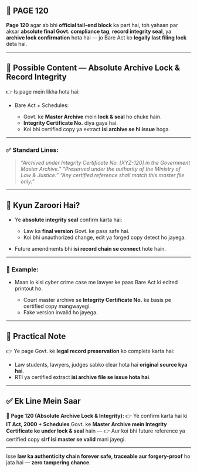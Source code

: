 ## 📄 **PAGE 120**

**Page 120** agar ab bhi **official tail-end block** ka part hai, toh yahaan par aksar **absolute final Govt. compliance tag**, **record integrity seal**, ya **archive lock confirmation** hota hai — jo Bare Act ko **legally last filing lock** deta hai.

---

## 🔹 **Possible Content — Absolute Archive Lock & Record Integrity**

👉 Is page mein likha hota hai:

* Bare Act + Schedules:

  * Govt. ke **Master Archive** mein **lock & seal** ho chuke hain.
  * **Integrity Certificate No.** diya gaya hai.
  * Koi bhi certified copy ya extract **isi archive se hi issue** hoga.

---

### ✅ **Standard Lines:**

> *“Archived under Integrity Certificate No. \[XYZ-120] in the Government Master Archive.”*
> *“Preserved under the authority of the Ministry of Law & Justice.”*
> *“Any certified reference shall match this master file only.”*

---

## 🔹 **Kyun Zaroori Hai?**

* Ye **absolute integrity seal** confirm karta hai:

  * Law ka **final version** Govt. ke pass safe hai.
  * Koi bhi unauthorized change, edit ya forged copy detect ho jayega.
* Future amendments bhi **isi record chain se connect** hote hain.

---

### 🧩 **Example:**

* Maan lo kisi cyber crime case me lawyer ke paas Bare Act ki edited printout ho.

  * Court master archive se **Integrity Certificate No.** ke basis pe certified copy mangwayegi.
  * Fake version invalid ho jayega.

---

## 🔹 **Practical Note**

👉 Ye page Govt. ke **legal record preservation** ko complete karta hai:

* Law students, lawyers, judges sabko clear hota hai **original source kya hai**.
* RTI ya certified extract **isi archive file se issue hota hai**.

---

## ✅ **Ek Line Mein Saar**

📌 **Page 120 (Absolute Archive Lock & Integrity):**
👉 Ye confirm karta hai ki **IT Act, 2000 + Schedules** Govt. ke **Master Archive mein Integrity Certificate ke under lock & seal** hain —
👉 Aur koi bhi future reference ya certified copy **sirf isi master se valid** mani jayegi.

---

Isse **law ka authenticity chain forever safe, traceable aur forgery-proof** ho jata hai — **zero tampering chance**.

